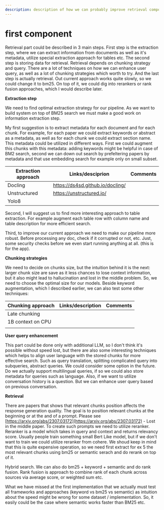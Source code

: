 ```yaml
---
description: description of how we can probably improve retrieval component.
---
```


# first component

Retrieval part could be described in 3 main steps. First step is the extraction step, where we can extract information from documents as well as it's metadata, utilize special extraction approach for tables etc. The second step is storing data for retrieval. Retrieval depends on chunking strategy and query.  There are a lot of techniques on how we can enhance user query, as well as a lot of chunking strategies which worth to try. And the last step is actually retrieval. Out current approach works quite slowly, so we could change it to bm25. On top of it, we could dig into rerankers or rank fusion approaches, which I would describe later.&#x20;

**Extraction step**

We need to find optimal extraction strategy for our pipeline. As we want to build system on top of BM25 search we must make a good work on information extraction step.&#x20;

My first suggestion is to extract metadata for each document and for each chunk. For example, for each paper we could extract keywords or abstract as a metadata, as well as for each chunk we could extract section name. This metadata could be utilized in different ways. First we could augment this chunks with this metadata: adding keywords might be helpful in case of BM2 search, second we can down out search by prefeltering papers by metadata and that use embedding search for example only on small subset.&#x20;

<table><thead><tr><th width="199">Extraction approach </th><th>Links/desciprion</th><th>Comments</th></tr></thead><tbody><tr><td>Docling</td><td><a href="https://ds4sd.github.io/docling/">https://ds4sd.github.io/docling/</a></td><td></td></tr><tr><td>Unstructured </td><td><a href="https://unstructured.io/">https://unstructured.io/</a></td><td></td></tr><tr><td>Yolo8</td><td></td><td></td></tr></tbody></table>

Second, I will suggest us to find more interesting approach to table extraction. For example augment each table row with column name and table description for more efficient search.&#x20;

Third, to improve our current approach we need to make our pipeline more robust. Before processing any doc, check if it corrupted or not, etc. Just, some security checks before we even start running anything at all. (this is for the app).&#x20;



**Chunking strategies**

We need to decide on chunks size, but the intuition behind it is the next: larger chunk size are save as it less chances to lose context information, but it also might lead to hallucination and lost in the middle problem.  So, we need to choose the optimal size for our models. Beside keyword augmentation, which I described earlier, we can also test some other techniques:&#x20;

| Chunking approach  | Links/description | Comments |
| ------------------ | ----------------- | -------- |
| Late chunking      |                   |          |
| 1B context on CPU  |                   |          |
|                    |                   |          |

**User query enhancement**

This part could be done only with additional LLM, so I don't think it's possible without speed lost, but there are also some interesting techniques which helps to align user language with the stored chunks for more effective search. Such as query translation, splitting complicated query into subqueries, abstract queries. We could consider some option in the future. Do we actually support multilingual queries, if so we could also store metadata for queries such as language. Also, if we want to utilize conversation history is a question. But we can enhance user query based on previous conversation.&#x20;

**Retrieval**

There are papers that shows that relevant chunks position affects the response generation quality. The goal is to position relevant chunks at the beginning or at the and of a prompt. Please see [https://arxiv.org/abs/2307.03172](https://arxiv.org/abs/2307.03172) - Lost in the middle paper. To create such prompts we need to utilize reranker. Reranker is a model which takes in query and context and returns relevancy score. Usually people train something small Bert Like model, but if we don't want to train we could utilize reranker from cohere. We shoud keep in mind that this is quite expensive operation, so we need first extract for ex 5 the most relevant chunks using bm25 or semantic serach and do rerank on top of it.&#x20;

Hybrid search. We can also do bm25 + keyword + semantic and do rank fusion. Rank fusion is approach to combine rank of each chunk across sources via average score, or weighted sum etc.&#x20;

What we have missed at the first implementation that we actually must test all frameworks and approaches (keyword vs bm25 vs semantic) as intuition about the speed might be wrong for some dataset / implementation. So, it easily could be the case where semantic works faster than BM25 etc.&#x20;







